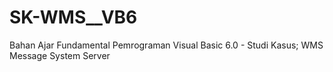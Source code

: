 # SK-WMS__VB6
Bahan Ajar Fundamental Pemrograman Visual Basic 6.0 - Studi Kasus; WMS Message System Server
